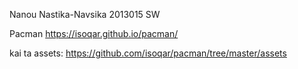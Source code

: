 Nanou Nastika-Navsika
2013015
SW

Pacman
https://isoqar.github.io/pacman/

kai ta assets:
https://github.com/isoqar/pacman/tree/master/assets

